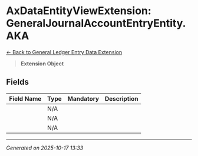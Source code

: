 # AxDataEntityViewExtension: GeneralJournalAccountEntryEntity.AKA

[← Back to General Ledger Entry Data Extension](../README.md)

> **Extension Object**

## Fields

| Field Name | Type | Mandatory | Description |
|------------|------|-----------|-------------|
|  | N/A |  |  |
|  | N/A |  |  |
|  | N/A |  |  |

---

*Generated on 2025-10-17 13:33*
